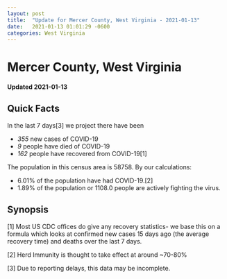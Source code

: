 ```yaml
---
layout: post
title:  "Update for Mercer County, West Virginia - 2021-01-13"
date:   2021-01-13 01:01:29 -0600
categories: West Virginia
---
```


# Mercer County, West Virginia
#### Updated 2021-01-13

## Quick Facts

In the last 7 days[3] we project there have been
- *355* new cases of COVID-19
- *9* people have died of COVID-19
- *162* people have recovered from COVID-19[1]

The population in this census area is 58758. By our calculations:
- 6.01% of the population have had COVID-19.[2]
- 1.89% of the population or 1108.0 people are actively fighting the virus.

## Synopsis




[1] Most US CDC offices do give any recovery statistics- we base this on a formula which looks at confirmed new cases
15 days ago (the average recovery time) and deaths over the last 7 days.

[2] Herd Immunity is thought to take effect at around ~70-80%

[3] Due to reporting delays, this data may be incomplete.
 
    
